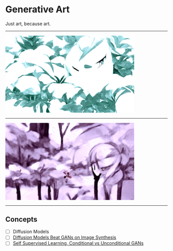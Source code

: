 # Generative Art

Just art, because art.

---

<img src="./assets/disco_girl.gif" alt="disco_girl" width="400"/>

---

<img src="./assets/disco_hearts.gif" alt="disco_hearts" width="400"/>

---

## Concepts

-   [ ] Diffusion Models
-   [ ] [Diffusion Models Beat GANs on Image Synthesis](https://arxiv.org/abs/2105.05233)
-   [ ] [Self Supervised Learning, Conditional vs Unconditional GANs](https://towardsdatascience.com/self-supervised-gans-2aec1eadaccd)
